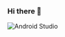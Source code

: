 ### Hi there 👋

<!--
**NishilHoogar/NishilHoogar** is a ✨ _special_ ✨ repository because its `README.md` (this file) appears on your GitHub profile.

Here are some ideas to get you started:

- 🔭 I’m currently working on creating software solutions
- 🌱 I’m currently learning Product Management,Agile Methodologies,
- 👯 I’m looking to collaborate on collaborate/freelance on Websites Research and Content Writing
- 🤔 I’m looking forward to learning about 
- 💬 Ask me about Technology,Products and Life!
- 📫 How to reach me: Linkedin
- 😄 Pronouns: ...
- ⚡ Fun fact: ...

![GitHub Stats](https://github-readme-stats.vercel.app/api?username=NishilHoogar&theme=tokyonight&include_all_commits=true&count_private=true)
![](https://github-readme-stats.vercel.app/api/top-langs/?username=NishilHoogar&theme=tokyonight_border=true&include_all_commits=true&count_private=true&layout=compact)
![Flutter](https://img.shields.io/badge/Flutter-%2302569B.svg?style=for-the-badge&logo=Flutter&logoColor=white)
![NodeJS](https://img.shields.io/badge/node.js-6DA55F?style=for-the-badge&logo=node.js&logoColor=white)
![React](https://img.shields.io/badge/react-%2320232a.svg?style=for-the-badge&logo=react&logoColor=%2361DAFB)



![Flask](https://img.shields.io/badge/flask-%23000.svg?style=for-the-badge&logo=flask&logoColor=white)
-->


![Android Studio](https://img.shields.io/badge/Android%20Studio-3DDC84.svg?style=for-the-badge&logo=android-studio&logoColor=white)
